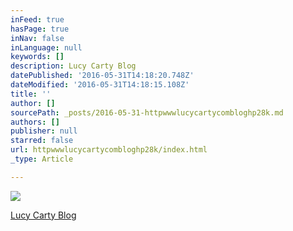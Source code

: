 ```yaml
---
inFeed: true
hasPage: true
inNav: false
inLanguage: null
keywords: []
description: Lucy Carty Blog
datePublished: '2016-05-31T14:18:20.748Z'
dateModified: '2016-05-31T14:18:15.108Z'
title: ''
author: []
sourcePath: _posts/2016-05-31-httpwwwlucycartycombloghp28k.md
authors: []
publisher: null
starred: false
url: httpwwwlucycartycombloghp28k/index.html
_type: Article

---
```

![](https://the-grid-user-content.s3-us-west-2.amazonaws.com/978ee312-827e-4b58-b54d-b9013ff15f3e.jpg)

[Lucy Carty Blog][0]

[0]: http://www.lucycarty.com/#!blog/hp28k